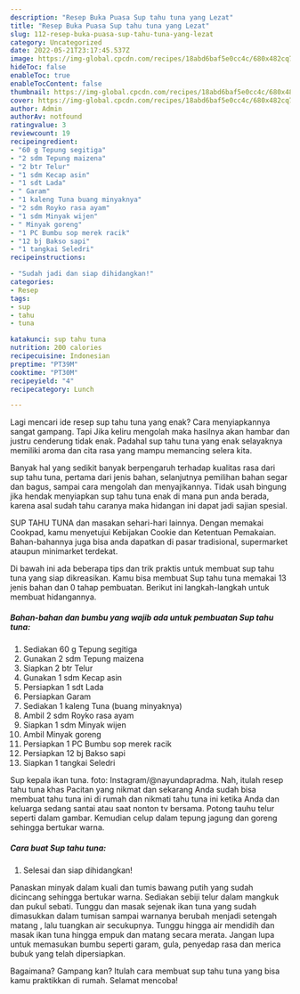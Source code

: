 ```yaml
---
description: "Resep Buka Puasa Sup tahu tuna yang Lezat"
title: "Resep Buka Puasa Sup tahu tuna yang Lezat"
slug: 112-resep-buka-puasa-sup-tahu-tuna-yang-lezat
category: Uncategorized
date: 2022-05-21T23:17:45.537Z
image: https://img-global.cpcdn.com/recipes/18abd6baf5e0cc4c/680x482cq70/sup-tahu-tuna-foto-resep-utama.jpg
hideToc: false
enableToc: true
enableTocContent: false
thumbnail: https://img-global.cpcdn.com/recipes/18abd6baf5e0cc4c/680x482cq70/sup-tahu-tuna-foto-resep-utama.jpg
cover: https://img-global.cpcdn.com/recipes/18abd6baf5e0cc4c/680x482cq70/sup-tahu-tuna-foto-resep-utama.jpg
author: Admin
authorAv: notfound
ratingvalue: 3
reviewcount: 19
recipeingredient:
- "60 g Tepung segitiga"
- "2 sdm Tepung maizena"
- "2 btr Telur"
- "1 sdm Kecap asin"
- "1 sdt Lada"
- " Garam"
- "1 kaleng Tuna buang minyaknya"
- "2 sdm Royko rasa ayam"
- "1 sdm Minyak wijen"
- " Minyak goreng"
- "1 PC Bumbu sop merek racik"
- "12 bj Bakso sapi"
- "1 tangkai Seledri"
recipeinstructions:

- "Sudah jadi dan siap dihidangkan!"
categories:
- Resep
tags:
- sup
- tahu
- tuna

katakunci: sup tahu tuna 
nutrition: 200 calories
recipecuisine: Indonesian
preptime: "PT39M"
cooktime: "PT30M"
recipeyield: "4"
recipecategory: Lunch

---
```



Lagi mencari ide resep sup tahu tuna yang enak? Cara menyiapkannya sangat gampang. Tapi Jika keliru mengolah maka hasilnya akan hambar dan justru cenderung tidak enak. Padahal sup tahu tuna yang enak selayaknya memiliki aroma dan cita rasa yang mampu memancing selera kita.


Banyak hal yang sedikit banyak berpengaruh terhadap kualitas rasa dari sup tahu tuna, pertama dari jenis bahan, selanjutnya pemilihan bahan segar dan bagus, sampai cara mengolah dan menyajikannya. Tidak usah bingung jika hendak menyiapkan sup tahu tuna enak di mana pun anda berada, karena asal sudah tahu caranya maka hidangan ini dapat jadi sajian spesial.

SUP TAHU TUNA dan masakan sehari-hari lainnya. Dengan memakai Cookpad, kamu menyetujui Kebijakan Cookie dan Ketentuan Pemakaian. Bahan-bahannya juga bisa anda dapatkan di pasar tradisional, supermarket ataupun minimarket terdekat.


Di bawah ini ada beberapa tips dan trik praktis untuk membuat sup tahu tuna yang siap dikreasikan. Kamu bisa membuat Sup tahu tuna memakai 13 jenis bahan dan 0 tahap pembuatan. Berikut ini langkah-langkah untuk membuat hidangannya.

<!--inarticleads1-->

##### Bahan-bahan dan bumbu yang wajib ada untuk pembuatan Sup tahu tuna:

1. Sediakan 60 g Tepung segitiga
1. Gunakan 2 sdm Tepung maizena
1. Siapkan 2 btr Telur
1. Gunakan 1 sdm Kecap asin
1. Persiapkan 1 sdt Lada
1. Persiapkan  Garam
1. Sediakan 1 kaleng Tuna (buang minyaknya)
1. Ambil 2 sdm Royko rasa ayam
1. Siapkan 1 sdm Minyak wijen
1. Ambil  Minyak goreng
1. Persiapkan 1 PC Bumbu sop merek racik
1. Persiapkan 12 bj Bakso sapi
1. Siapkan 1 tangkai Seledri


Sup kepala ikan tuna. foto: Instagram/@nayundapradma. Nah, itulah resep tahu tuna khas Pacitan yang nikmat dan sekarang Anda sudah bisa membuat tahu tuna ini di rumah dan nikmati tahu tuna ini ketika Anda dan keluarga sedang santai atau saat nonton tv bersama. Potong tauhu telur seperti dalam gambar. Kemudian celup dalam tepung jagung dan goreng sehingga bertukar warna. 

<!--inarticleads2-->

##### Cara buat Sup tahu tuna:


1. Selesai dan siap dihidangkan!

Panaskan minyak dalam kuali dan tumis bawang putih yang sudah dicincang sehingga bertukar warna. Sediakan sebiji telur dalam mangkuk dan pukul sebati. Tunggu dan masak sejenak ikan tuna yang sudah dimasukkan dalam tumisan sampai warnanya berubah menjadi setengah matang , lalu tuangkan air secukupnya. Tunggu hingga air mendidih dan masak ikan tuna hingga empuk dan matang secara merata. Jangan lupa untuk memasukan bumbu seperti garam, gula, penyedap rasa dan merica bubuk yang telah dipersiapkan. 

Bagaimana? Gampang kan? Itulah cara membuat sup tahu tuna yang bisa kamu praktikkan di rumah. Selamat mencoba!
